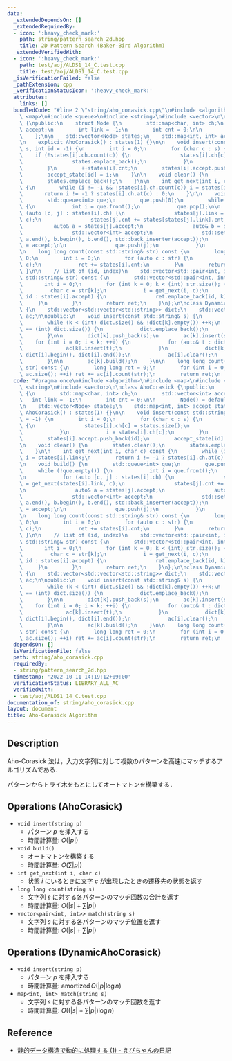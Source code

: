 ```yaml
---
data:
  _extendedDependsOn: []
  _extendedRequiredBy:
  - icon: ':heavy_check_mark:'
    path: string/pattern_search_2d.hpp
    title: 2D Pattern Search (Baker-Bird Algorithm)
  _extendedVerifiedWith:
  - icon: ':heavy_check_mark:'
    path: test/aoj/ALDS1_14_C.test.cpp
    title: test/aoj/ALDS1_14_C.test.cpp
  _isVerificationFailed: false
  _pathExtension: cpp
  _verificationStatusIcon: ':heavy_check_mark:'
  attributes:
    links: []
  bundledCode: "#line 2 \"string/aho_corasick.cpp\"\n#include <algorithm>\n#include\
    \ <map>\n#include <queue>\n#include <string>\n#include <vector>\n\nclass AhoCorasick\
    \ {\npublic:\n    struct Node {\n        std::map<char, int> ch;\n        std::vector<int>\
    \ accept;\n        int link = -1;\n        int cnt = 0;\n\n        Node() = default;\n\
    \    };\n\n    std::vector<Node> states;\n    std::map<int, int> accept_state;\n\
    \n    explicit AhoCorasick() : states(1) {}\n\n    void insert(const std::string&\
    \ s, int id = -1) {\n        int i = 0;\n        for (char c : s) {\n        \
    \    if (!states[i].ch.count(c)) {\n                states[i].ch[c] = states.size();\n\
    \                states.emplace_back();\n            }\n            i = states[i].ch[c];\n\
    \        }\n        ++states[i].cnt;\n        states[i].accept.push_back(id);\n\
    \        accept_state[id] = i;\n    }\n\n    void clear() {\n        states.clear();\n\
    \        states.emplace_back();\n    }\n\n    int get_next(int i, char c) const\
    \ {\n        while (i != -1 && !states[i].ch.count(c)) i = states[i].link;\n \
    \       return i != -1 ? states[i].ch.at(c) : 0;\n    }\n\n    void build() {\n\
    \        std::queue<int> que;\n        que.push(0);\n        while (!que.empty())\
    \ {\n            int i = que.front();\n            que.pop();\n\n            for\
    \ (auto [c, j] : states[i].ch) {\n                states[j].link = get_next(states[i].link,\
    \ c);\n                states[j].cnt += states[states[j].link].cnt;\n\n      \
    \          auto& a = states[j].accept;\n                auto& b = states[states[j].link].accept;\n\
    \                std::vector<int> accept;\n                std::set_union(a.begin(),\
    \ a.end(), b.begin(), b.end(), std::back_inserter(accept));\n                a\
    \ = accept;\n\n                que.push(j);\n            }\n        }\n    }\n\
    \n    long long count(const std::string& str) const {\n        long long ret =\
    \ 0;\n        int i = 0;\n        for (auto c : str) {\n            i = get_next(i,\
    \ c);\n            ret += states[i].cnt;\n        }\n        return ret;\n   \
    \ }\n\n    // list of (id, index)\n    std::vector<std::pair<int, int>> match(const\
    \ std::string& str) const {\n        std::vector<std::pair<int, int>> ret;\n \
    \       int i = 0;\n        for (int k = 0; k < (int) str.size(); ++k) {\n   \
    \         char c = str[k];\n            i = get_next(i, c);\n            for (auto\
    \ id : states[i].accept) {\n                ret.emplace_back(id, k);\n       \
    \     }\n        }\n        return ret;\n    }\n};\n\nclass DynamicAhoCorasick\
    \ {\n    std::vector<std::vector<std::string>> dict;\n    std::vector<AhoCorasick>\
    \ ac;\n\npublic:\n    void insert(const std::string& s) {\n        int k = 0;\n\
    \        while (k < (int) dict.size() && !dict[k].empty()) ++k;\n        if (k\
    \ == (int) dict.size()) {\n            dict.emplace_back();\n            ac.emplace_back();\n\
    \        }\n\n        dict[k].push_back(s);\n        ac[k].insert(s);\n\n    \
    \    for (int i = 0; i < k; ++i) {\n            for (auto& t : dict[i]) {\n  \
    \              ac[k].insert(t);\n            }\n            dict[k].insert(dict[k].end(),\
    \ dict[i].begin(), dict[i].end());\n            ac[i].clear();\n            dict[i].clear();\n\
    \        }\n\n        ac[k].build();\n    }\n\n    long long count(const std::string&\
    \ str) const {\n        long long ret = 0;\n        for (int i = 0; i < (int)\
    \ ac.size(); ++i) ret += ac[i].count(str);\n        return ret;\n    }\n};\n"
  code: "#pragma once\n#include <algorithm>\n#include <map>\n#include <queue>\n#include\
    \ <string>\n#include <vector>\n\nclass AhoCorasick {\npublic:\n    struct Node\
    \ {\n        std::map<char, int> ch;\n        std::vector<int> accept;\n     \
    \   int link = -1;\n        int cnt = 0;\n\n        Node() = default;\n    };\n\
    \n    std::vector<Node> states;\n    std::map<int, int> accept_state;\n\n    explicit\
    \ AhoCorasick() : states(1) {}\n\n    void insert(const std::string& s, int id\
    \ = -1) {\n        int i = 0;\n        for (char c : s) {\n            if (!states[i].ch.count(c))\
    \ {\n                states[i].ch[c] = states.size();\n                states.emplace_back();\n\
    \            }\n            i = states[i].ch[c];\n        }\n        ++states[i].cnt;\n\
    \        states[i].accept.push_back(id);\n        accept_state[id] = i;\n    }\n\
    \n    void clear() {\n        states.clear();\n        states.emplace_back();\n\
    \    }\n\n    int get_next(int i, char c) const {\n        while (i != -1 && !states[i].ch.count(c))\
    \ i = states[i].link;\n        return i != -1 ? states[i].ch.at(c) : 0;\n    }\n\
    \n    void build() {\n        std::queue<int> que;\n        que.push(0);\n   \
    \     while (!que.empty()) {\n            int i = que.front();\n            que.pop();\n\
    \n            for (auto [c, j] : states[i].ch) {\n                states[j].link\
    \ = get_next(states[i].link, c);\n                states[j].cnt += states[states[j].link].cnt;\n\
    \n                auto& a = states[j].accept;\n                auto& b = states[states[j].link].accept;\n\
    \                std::vector<int> accept;\n                std::set_union(a.begin(),\
    \ a.end(), b.begin(), b.end(), std::back_inserter(accept));\n                a\
    \ = accept;\n\n                que.push(j);\n            }\n        }\n    }\n\
    \n    long long count(const std::string& str) const {\n        long long ret =\
    \ 0;\n        int i = 0;\n        for (auto c : str) {\n            i = get_next(i,\
    \ c);\n            ret += states[i].cnt;\n        }\n        return ret;\n   \
    \ }\n\n    // list of (id, index)\n    std::vector<std::pair<int, int>> match(const\
    \ std::string& str) const {\n        std::vector<std::pair<int, int>> ret;\n \
    \       int i = 0;\n        for (int k = 0; k < (int) str.size(); ++k) {\n   \
    \         char c = str[k];\n            i = get_next(i, c);\n            for (auto\
    \ id : states[i].accept) {\n                ret.emplace_back(id, k);\n       \
    \     }\n        }\n        return ret;\n    }\n};\n\nclass DynamicAhoCorasick\
    \ {\n    std::vector<std::vector<std::string>> dict;\n    std::vector<AhoCorasick>\
    \ ac;\n\npublic:\n    void insert(const std::string& s) {\n        int k = 0;\n\
    \        while (k < (int) dict.size() && !dict[k].empty()) ++k;\n        if (k\
    \ == (int) dict.size()) {\n            dict.emplace_back();\n            ac.emplace_back();\n\
    \        }\n\n        dict[k].push_back(s);\n        ac[k].insert(s);\n\n    \
    \    for (int i = 0; i < k; ++i) {\n            for (auto& t : dict[i]) {\n  \
    \              ac[k].insert(t);\n            }\n            dict[k].insert(dict[k].end(),\
    \ dict[i].begin(), dict[i].end());\n            ac[i].clear();\n            dict[i].clear();\n\
    \        }\n\n        ac[k].build();\n    }\n\n    long long count(const std::string&\
    \ str) const {\n        long long ret = 0;\n        for (int i = 0; i < (int)\
    \ ac.size(); ++i) ret += ac[i].count(str);\n        return ret;\n    }\n};"
  dependsOn: []
  isVerificationFile: false
  path: string/aho_corasick.cpp
  requiredBy:
  - string/pattern_search_2d.hpp
  timestamp: '2022-10-11 14:19:12+09:00'
  verificationStatus: LIBRARY_ALL_AC
  verifiedWith:
  - test/aoj/ALDS1_14_C.test.cpp
documentation_of: string/aho_corasick.cpp
layout: document
title: Aho-Corasick Algorithm
---
```


## Description

Aho-Corasick 法は，入力文字列に対して複数のパターンを高速にマッチするアルゴリズムである．

パターンからトライ木をもとにしてオートマトンを構築する．

## Operations (AhoCorasick)

- `void insert(string p)`
    - パターン $p$ を挿入する
    - 時間計算量: $O(\vert p\vert)$
- `void build()`
    - オートマトンを構築する
    - 時間計算量: $O(\sum \vert p\vert)$
- `int get_next(int i, char c)`
    - 状態 $i$ にいるときに文字 $c$ が出現したときの遷移先の状態を返す
- `long long count(string s)`
    - 文字列 $s$ に対する各パターンのマッチ回数の合計を返す
    - 時間計算量: $O(\vert s\vert + \sum \vert p\vert)$
- `vector<pair<int, int>> match(string s)`
    - 文字列 $s$ に対する各パターンのマッチ位置を返す
    - 時間計算量: $O(\vert s\vert + \sum \vert p\vert)$

## Operations (DynamicAhoCorasick)

- `void insert(string p)`
    - パターン $p$ を挿入する
    - 時間計算量: $\mathrm{amortized}\,O(\vert p\vert\log n)$
- `map<int, int> match(string s)`
    - 文字列 $s$ に対する各パターンのマッチ回数を返す
    - 時間計算量: $O((\vert s\vert + \sum \vert p\vert)\log n)$

## Reference

- [静的データ構造で動的に処理する (1) - えびちゃんの日記](https://rsk0315.hatenablog.com/entry/2019/06/19/124528)